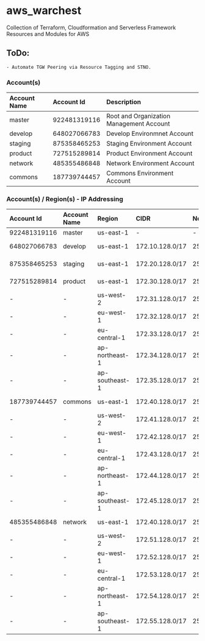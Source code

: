 # aws_warchest
Collection of Terraform, Cloudformation and Serverless Framework Resources and Modules for AWS


## ToDo:
    - Automate TGW Peering via Resource Tagging and STNO.


### Account(s)
| Account Name | Account Id   | Description                              |
| :----------- | :----------- | :--------------------------------------- |
| master       | 922481319116 | Root and Organization Management Account | 
| develop      | 648027066783 | Develop Environmnet Account              |
| staging      | 875358465253 | Staging Environment Account              |
| product      | 727515289814 | Product Environment Account              |
| network      | 485355486848 | Network Environment Account              |
| commons      | 187739744457 | Commons Environment Account              |

### Account(s) / Region(s) - IP Addressing
| Account Id   | Account Name | Region         | CIDR            | Net Mask      | Range                         | Usable                        | Hosts |
| :----------- | :----------- | :------------- | :-------------- | :------------ | :---------------------------- | :---------------------------- | :---- |
| 922481319116 | master       | us-east-1      | -               | -             | -                             | -                             | -     |
| 648027066783 | develop      | us-east-1      | 172.10.128.0/17 | 255.255.128.0 | 172.10.128.0 - 172.10.255.255 | 172.10.128.1 - 172.10.255.254 | 32768 |
| 875358465253 | staging      | us-east-1      | 172.20.128.0/17 | 255.255.128.0 | 172.20.128.0 - 172.20.255.255 | 172.20.128.1 - 172.20.255.254 | 32768 |
| 727515289814 | product      | us-east-1      | 172.30.128.0/17 | 255.255.128.0 | 172.30.128.0 - 172.30.255.255 | 172.30.128.1 - 172.30.255.254 | 32768 |
| -            | -            | us-west-2      | 172.31.128.0/17 | 255.255.128.0 | 172.31.128.0 - 172.31.255.255 | 172.31.128.1 - 172.31.255.254 | 32768 |
| -            | -            | eu-west-1      | 172.32.128.0/17 | 255.266.128.0 | 172.32.128.0 - 172.32.255.255 | 172.32.128.1 - 172.32.255.254 | 32768 |
| -            | -            | eu-central-1   | 172.33.128.0/17 | 255.255.128.0 | 172.33.128.0 - 172.33.255.255 | 172.33.128.1 - 172.33.255.254 | 32768 |
| -            | -            | ap-northeast-1 | 172.34.128.0/17 | 255.255.128.0 | 172.34.128.0 - 172.34.255.255 | 172.34.128.1 - 172.34.255.254 | 32768 |
| -            | -            | ap-southeast-1 | 172.35.128.0/17 | 255.255.128.0 | 172.35.128.0 - 172.35.255.255 | 172.35.128.1 - 172.35.255.254 | 32768 |
| 187739744457 | commons      | us-east-1      | 172.40.128.0/17 | 255.255.128.0 | 172.40.128.0 - 172.40.255.255 | 172.40.128.1 - 172.40.255.254 | 32768 |
| -            | -            | us-west-2      | 172.41.128.0/17 | 255.255.128.0 | 172.41.128.0 - 172.41.255.255 | 172.41.128.1 - 172.41.255.254 | 32768 |
| -            | -            | eu-west-1      | 172.42.128.0/17 | 255.266.128.0 | 172.42.128.0 - 172.42.255.255 | 172.42.128.1 - 172.42.255.254 | 32768 |
| -            | -            | eu-central-1   | 172.43.128.0/17 | 255.255.128.0 | 172.43.128.0 - 172.43.255.255 | 172.43.128.1 - 172.43.255.254 | 32768 |
| -            | -            | ap-northeast-1 | 172.44.128.0/17 | 255.255.128.0 | 172.44.128.0 - 172.44.255.255 | 172.44.128.1 - 172.44.255.254 | 32768 |
| -            | -            | ap-southeast-1 | 172.45.128.0/17 | 255.255.128.0 | 172.45.128.0 - 172.45.255.255 | 172.45.128.1 - 172.25.255.254 | 32768 |
| 485355486848 | network      | us-east-1      | 172.40.128.0/17 | 255.255.128.0 | 172.50.128.0 - 172.50.255.255 | 172.50.128.1 - 172.50.255.254 | 32768 |
| -            | -            | us-west-2      | 172.51.128.0/17 | 255.255.128.0 | 172.51.128.0 - 172.51.255.255 | 172.51.128.1 - 172.51.255.254 | 32768 |
| -            | -            | eu-west-1      | 172.52.128.0/17 | 255.266.128.0 | 172.52.128.0 - 172.52.255.255 | 172.52.128.1 - 172.52.255.254 | 32768 |
| -            | -            | eu-central-1   | 172.53.128.0/17 | 255.255.128.0 | 172.53.128.0 - 172.53.255.255 | 172.53.128.1 - 172.53.255.254 | 32768 |
| -            | -            | ap-northeast-1 | 172.54.128.0/17 | 255.255.128.0 | 172.54.128.0 - 172.54.255.255 | 172.54.128.1 - 172.54.255.254 | 32768 |
| -            | -            | ap-southeast-1 | 172.55.128.0/17 | 255.255.128.0 | 172.55.128.0 - 172.55.255.255 | 172.55.128.1 - 172.55.255.254 | 32768 |
